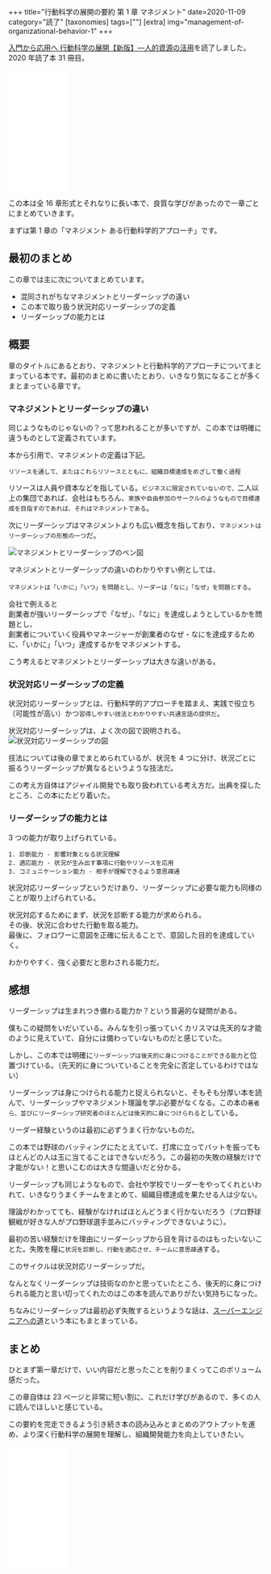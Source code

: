 +++
title="行動科学の展開の要約 第 1 章 マネジメント"
date=2020-11-09
category="読了"
[taxonomies]
tags=[""]
[extra]
img="management-of-organizational-behavior-1"
+++

[入門から応用へ 行動科学の展開【新版】―人的資源の活用](https://amzn.to/3kgdcxH)を読了しました。2020 年読了本 31 冊目。

<iframe style="width:120px;height:240px;" marginwidth="0" marginheight="0" scrolling="no" frameborder="0" src="//rcm-fe.amazon-adsystem.com/e/cm?lt1=_blank&bc1=000000&IS2=1&bg1=FFFFFF&fc1=000000&lc1=0000FF&t=birdmangai-22&language=ja_JP&o=9&p=8&l=as4&m=amazon&f=ifr&ref=as_ss_li_til&asins=4820116843&linkId=9cfa3a02d9a207096d2e50aa06a2ba80"></iframe>

この本は全 16 章形式とそれなりに長い本で、良質な学びがあったので一章ごとにまとめていきます。

まずは第 1 章の「マネジメント ある行動科学的アプローチ」です。

## 最初のまとめ

この章では主に次についてまとめています。

* 混同されがちなマネジメントとリーダーシップの違い
* この本で取り扱う状況対応リーダーシップの定義
* リーダーシップの能力とは

## 概要

章のタイトルにあるとおり、マネジメントと行動科学的アプローチについてまとまっている本です。最初のまとめに書いたとおり、いきなり気になることが多くまとまっている章です。

### マネジメントとリーダーシップの違い

同じようなものじゃないの？って思われることが多いですが、この本では明確に違うものとして定義されています。

本から引用で、マネジメントの定義は下記。
```
リソースを通して、またはこれらリソースとともに、組織目標達成をめざして働く過程
```

リソースは人員や資本などを指している。`ビジネスに限定されていないので、`二人以上の集団であれば、会社はもちろん、`家族や自由参加のサークルのようなもので目標達成を目指すのであれば、それはマネジメントである`。

次にリーダーシップはマネジメントよりも広い概念を指しており、`マネジメントはリーダーシップの形態の一つ`だ。

![マネジメントとリーダーシップのベン図](/img/content/management-of-organizational-behavior/2.jpg)

マネジメントとリーダーシップの違いのわかりやすい例としては、

`マネジメントは「いかに」「いつ」を問題とし、リーダーは「なに」「なぜ」を問題とする`。

会社で例えると  
創業者が強いリーダーシップで「なぜ」、「なに」を達成しようとしているかを問題とし、  
創業者についていく役員やマネージャーが創業者のなぜ・なにを達成するために、「いかに」「いつ」達成するかをマネジメントする。

こう考えるとマネジメントとリーダーシップは大きな違いがある。

### 状況対応リーダーシップの定義

状況対応リーダーシップとは、行動科学的アプローチを踏まえ、実践で役立ち（可能性が高い）かつ`習得しやすい技法とわかりやすい共通言語の提供だ`。

状況対応リーダーシップは、よく次の図で説明される。
![状況対応リーダーシップの図](/img/content/management-of-organizational-behavior/1.jpg)

技法については後の章でまとめられているが、状況を 4 つに分け、状況ごとに振るうリーダーシップが異なるというような技法だ。

この考え方自体はアジャイル開発でも取り扱われている考え方だ。出典を探したところ、この本にたどり着いた。

### リーダーシップの能力とは

3 つの能力が取り上げられている。

```
1. 診断能力 - 影響対象となる状況理解
2. 適応能力 - 状況が生み出す事項に行動やリソースを応用
3. コミュニケーション能力 - 相手が理解できるよう意思疎通
```

状況対応リーダーシップというだけあり、リーダーシップに必要な能力も同様のことが取り上げられている。

状況対応するためにまず、状況を診断する能力が求められる。  
その後、状況に合わせた行動を取る能力。  
最後に、フォロワーに意図を正確に伝えることで、意図した目的を達成していく。

わかりやすく、強く必要だと思わされる能力だ。

## 感想

リーダーシップは生まれつき備わる能力か？という普遍的な疑問がある。

僕もこの疑問をいだいている。みんなを引っ張っていくカリスマは先天的な才能のように見えていて、自分には備わっていないものだと感じていた。

しかし、この本では明確に`リーダーシップは後天的に身につけることができる能力`と位置づけている。（先天的に身についていることを完全に否定しているわけではない）

リーダーシップは身につけられる能力と捉えられないと、そもそも分厚い本を読んで、リーダーシップやマネジメント理論を学ぶ必要がなくなる。この本の`著者ら、並びにリーダーシップ研究者のほとんどは後天的に身につけられる`としている。

リーダー経験というのは最初に必ずうまく行かないものだ。

この本では野球のバッティングにたとえていて、打席に立ってバットを振ってもほとんどの人は玉に当てることはできないだろう。この最初の失敗の経験だけで才能がない！と思いこむのは大きな間違いだと分かる。

リーダーシップも同じようなもので、会社や学校でリーダーをやってくれといわれて、いきなりうまくチームをまとめて、組織目標達成を果たせる人は少ない。

理論がわかってても、経験がなければほとんどうまく行かないだろう（プロ野球観戦が好きな人がプロ野球選手並みにバッティングできないように）。

最初の苦い経験だけを理由にリーダーシップから目を背けるのはもったいないことた。失敗を糧に`状況を診断し、行動を適応させ、チームに意思疎通`する。

このサイクルは状況対応リーダーシップだ。

なんとなくリーダーシップは技術なのかと思っていたところ、後天的に身につけられる能力と言い切ってくれたのはこの本を読んでありがたい気持ちになった。

ちなみにリーダーシップは最初必ず失敗するというような話は、[スーパーエンジニアへの道](https://amzn.to/2Ij2p9d)という本にもまとまっている。

## まとめ

ひとまず第一章だけで、いい内容だと思ったことを削りまくってこのボリューム感だった。

この章自体は 23 ページと非常に短い割に、これだけ学びがあるので、多くの人に読んでほしいと感じている。

この要約を完走できるよう引き続き本の読み込みとまとめのアウトプットを進め、より深く行動科学の展開を理解し、組織開発能力を向上していきたい。

<iframe style="width:120px;height:240px;" marginwidth="0" marginheight="0" scrolling="no" frameborder="0" src="//rcm-fe.amazon-adsystem.com/e/cm?lt1=_blank&bc1=000000&IS2=1&bg1=FFFFFF&fc1=000000&lc1=0000FF&t=birdmangai-22&language=ja_JP&o=9&p=8&l=as4&m=amazon&f=ifr&ref=as_ss_li_til&asins=4820116843&linkId=9cfa3a02d9a207096d2e50aa06a2ba80"></iframe><br>